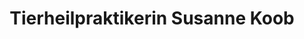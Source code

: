 ---
title: "Tierheilpraktikerin Susanne Koob"
url: /braunfels/tierheilpraktikerin-susanne-koob/
shop: Tiersalon
---